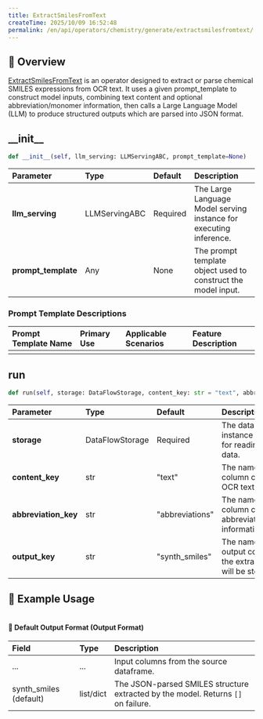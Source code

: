 ```yaml
---
title: ExtractSmilesFromText
createTime: 2025/10/09 16:52:48
permalink: /en/api/operators/chemistry/generate/extractsmilesfromtext/
---
```


## 📘 Overview
[ExtractSmilesFromText](https://github.com/OpenDCAI/DataFlow/blob/main/dataflow/operators/reasoning/generate/reasoning_answer_generator.py) is an operator designed to extract or parse chemical SMILES expressions from OCR text. It uses a given prompt_template to construct model inputs, combining text content and optional abbreviation/monomer information, then calls a Large Language Model (LLM) to produce structured outputs which are parsed into JSON format.

## \_\_init\_\_
```python
def __init__(self, llm_serving: LLMServingABC, prompt_template=None)
```
| Parameter | Type | Default | Description |
| :--- | :--- | :--- | :--- |
| **llm_serving** | LLMServingABC | Required | The Large Language Model serving instance for executing inference. |
| **prompt_template** | Any | None | The prompt template object used to construct the model input. |

### Prompt Template Descriptions
| Prompt Template Name | Primary Use | Applicable Scenarios | Feature Description |
| :--- | :--- | :--- | :--- |
| | | | |

## run
```python
def run(self, storage: DataFlowStorage, content_key: str = "text", abbreviation_key: str = "abbreviations", output_key: str = "synth_smiles")
```
| Parameter | Type | Default | Description |
| :--- | :--- | :--- | :--- |
| **storage** | DataFlowStorage | Required | The data flow storage instance responsible for reading and writing data. |
| **content_key** | str | "text" | The name of the input column containing the OCR text. |
| **abbreviation_key** | str | "abbreviations"| The name of the input column containing abbreviation/monomer information. |
| **output_key** | str | "synth_smiles" | The name of the output column where the extracted results will be stored. |

## 🧠 Example Usage
```python
```

#### 🧾 Default Output Format (Output Format)
| Field | Type | Description |
| :--- | :--- | :--- |
| ... | ... | Input columns from the source dataframe. |
| synth_smiles (default) | list/dict | The JSON-parsed SMILES structure extracted by the model. Returns `[]` on failure. |
